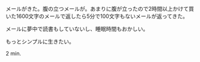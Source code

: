 メールがきた。腹の立つメールが。あまりに腹が立ったので2時間以上かけて買いた1600文字のメールで返したら5分で100文字もないメールが返ってきた。

メールに夢中で読書もしていないし、睡眠時間もおかしい。

もっとシンプルに生きたい。

2 min.
